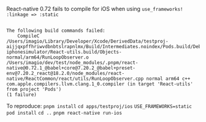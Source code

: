 React-native 0.72 fails to compile for iOS when using `use_frameworks! :linkage => :static`

```

The following build commands failed:
	CompileC /Users/imagio/Library/Developer/Xcode/DerivedData/testproj-aijjqxpffhriwvdbnbtslrapnlmx/Build/Intermediates.noindex/Pods.build/Debug-iphonesimulator/React-utils.build/Objects-normal/arm64/RunLoopObserver.o /Users/imagio/dev/test/node_modules/.pnpm/react-native@0.72.1_@babel+core@7.20.2_@babel+preset-env@7.20.2_react@18.2.0/node_modules/react-native/ReactCommon/react/utils/RunLoopObserver.cpp normal arm64 c++ com.apple.compilers.llvm.clang.1_0.compiler (in target 'React-utils' from project 'Pods')
(1 failure)

```

To reproduce:
`pnpm install`
`cd apps/testproj/ios`
`USE_FRAMEWORKS=static pod install`
`cd ..`
`pnpm react-native run-ios`
